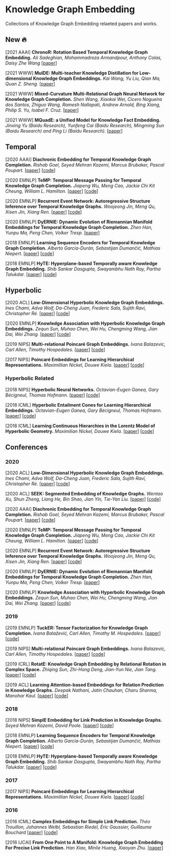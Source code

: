 # Knowledge Graph Embedding

Collections of Knowledge Graph Embedding relaeted papers and works.



## New :fire:

[2021 AAAI] **ChronoR: Rotation Based Temporal Knowledge Graph Embedding.** *Ali Sadeghian, Mohammadreza Armandpour, Anthony Colas, Daisy Zhe Wang* [[paper](https://arxiv.org/abs/2103.10379)] 

[2021 WWW] **MulDE: Multi-teacher Knowledge Distillation for Low-dimensional Knowledge Graph Embeddings.** *Kai Wang, Yu Liu, Qian Ma, Quan Z. Sheng.* [[paper](https://arxiv.org/pdf/2010.07152)]

[2021 WWW] **Mixed-Curvature Multi-Relational Graph Neural Network for Knowledge Graph Completion.** *Shen Wang, Xiaokai Wei, Cicero Nogueira dos Santos, Zhiguo Wang, Ramesh Nallapati, Andrew Arnold, Bing Xiang, Philip S. Yu, Isabel F. Cruz.* [[paper](https://assets.amazon.science/0c/9d/51d98f1040b1bfa7dc52d1015750/mixed-curvature-multi-relational-graph-neural-network-for-knowledge-graph-completion.pdf)]

[2021 WWW] **MQuadE: a Unified Model for Knowledge Fact Embedding.** *Jinxing Yu (Baidu Research), Yunfeng Cai (Baidu Research), Mingming Sun (Baidu Research) and Ping Li (Baidu Research).* [[paper](https://dl.acm.org/doi/pdf/10.1145/3442381.3449879)]



## Temporal

[2020 AAAI] **Diachronic Embedding for Temporal Knowledge Graph Completion.** *Rishab Goel, Seyed Mehran Kazemi, Marcus Brubaker, Pascal Poupart.* [[paper](https://arxiv.org/abs/1907.03143)] [[code](https://arxiv.org/abs/1907.03143)]

[2020 EMNLP] **TeMP: Temporal Message Passing for Temporal Knowledge Graph Completion.** *Jiapeng Wu, Meng Cao, Jackie Chi Kit Cheung, William L. Hamilton.* [[paper](https://arxiv.org/abs/2010.03526)] [[code](https://github.com/JiapengWu/TeMP)]

[2020 EMNLP] **Recurrent Event Network: Autoregressive Structure Inference over Temporal Knowledge Graphs.** *Woojeong Jin, Meng Qu, Xisen Jin, Xiang Ren.* [[paper](https://arxiv.org/abs/1904.05530)] [[code](https://github.com/INK-USC/RE-Net)]

[2020 EMNLP] **DyERNIE: Dynamic Evolution of Riemannian Manifold Embeddings for Temporal Knowledge Graph Completion.** *Zhen Han, Yunpu Ma, Peng Chen, Volker Tresp.* [[paper](https://arxiv.org/abs/2011.03984)]

[2018 EMNLP] **Learning Sequence Encoders for Temporal Knowledge Graph Completion.** *Alberto García-Durán, Sebastijan Dumančić, Mathias Niepert.* [[paper](https://arxiv.org/abs/1809.03202)] [[code](https://github.com/bsantraigi/TA_TransE)]

[2018 EMNLP] **HyTE: Hyperplane-based Temporally aware Knowledge Graph Embedding.** *Shib Sankar Dasgupta, Swayambhu Nath Ray, Partha Talukdar.* [[paper](https://www.aclweb.org/anthology/D18-1225/)] [[code](https://github.com/malllabiisc/HyTE)]



## Hyperbolic

[2020 ACL] **Low-Dimensional Hyperbolic Knowledge Graph Embeddings.** *Ines Chami, Adva Wolf, Da-Cheng Juan, Frederic Sala, Sujith Ravi, Christopher Ré.* [[paper](https://www.aclweb.org/anthology/2020.acl-main.617.pdf)] [[code](https://github.com/HazyResearch/KGEmb)]

[2020 EMNLP] **Knowledge Association with Hyperbolic Knowledge Graph Embeddings.** *Zequn Sun, Muhao Chen, Wei Hu, Chengming Wang, Jian Dai, Wei Zhang.* [[paper](https://arxiv.org/pdf/2010.02162)] [[code](https://github.com/nju-websoft/HyperKA)]

[2019 NIPS] **Multi-relational Poincaré Graph Embeddings.** *Ivana Balazevic, Carl Allen, Timothy Hospedales.* [[paper](https://papers.nips.cc/paper/2019/file/f8b932c70d0b2e6bf071729a4fa68dfc-Paper.pdf)] [[code](https://github.com/ibalazevic/multirelational-poincare)]

[2017 NIPS] **Poincaré Embeddings for Learning Hierarchical Representations.** *Maximillian Nickel, Douwe Kiela.* [[paper](https://papers.nips.cc/paper/2017/file/59dfa2df42d9e3d41f5b02bfc32229dd-Paper.pdf)] [[code](https://github.com/facebookresearch/poincare-embeddings)]

### Hyperbolic Related

[2018 NIPS] **Hyperbolic Neural Networks.** *Octavian-Eugen Ganea, Gary Bécigneul, Thomas Hofmann.* [[paper](https://arxiv.org/pdf/1805.09112)] [[code](https://github.com/dalab/hyperbolic_nn)]

[2018 ICML] **Hyperbolic Entailment Cones for Learning Hierarchical Embeddings.** *Octavian-Eugen Ganea, Gary Bécigneul, Thomas Hofmann.* [[paper](https://arxiv.org/pdf/1804.01882)] [[code](https://github.com/dalab/hyperbolic_cones)]

[2018 ICML] **Learning Continuous Hierarchies in the Lorentz Model of Hyperbolic Geometry.** *Maximilian Nickel, Douwe Kiela.* [[paper](https://arxiv.org/pdf/1806.03417)] [[code](https://github.com/facebookresearch/poincare-embeddings)]



## Conferences

### 2020

[2020 ACL] **Low-Dimensional Hyperbolic Knowledge Graph Embeddings.** *Ines Chami, Adva Wolf, Da-Cheng Juan, Frederic Sala, Sujith Ravi, Christopher Ré.* [[paper](https://www.aclweb.org/anthology/2020.acl-main.617.pdf)] [[code](https://github.com/HazyResearch/KGEmb)]

[2020 ACL] **SEEK: Segmented Embedding of Knowledge Graphs.**  *Wentao Xu, Shun Zheng, Liang He, Bin Shao, Jian Yin, Tie-Yan Liu.* [[paper](https://www.aclweb.org/anthology/2020.acl-main.358.pdf)] [[code](https://github.com/Wentao-Xu/SEEK)]

[2020 AAAI] **Diachronic Embedding for Temporal Knowledge Graph Completion.** *Rishab Goel, Seyed Mehran Kazemi, Marcus Brubaker, Pascal Poupart.* [[paper](https://arxiv.org/abs/1907.03143)] [[code](https://arxiv.org/abs/1907.03143)]

[2020 EMNLP] **TeMP: Temporal Message Passing for Temporal Knowledge Graph Completion.** *Jiapeng Wu, Meng Cao, Jackie Chi Kit Cheung, William L. Hamilton.* [[paper](https://arxiv.org/abs/2010.03526)] [[code](https://github.com/JiapengWu/TeMP)]

[2020 EMNLP] **Recurrent Event Network: Autoregressive Structure Inference over Temporal Knowledge Graphs.** *Woojeong Jin, Meng Qu, Xisen Jin, Xiang Ren.* [[paper](https://arxiv.org/abs/1904.05530)] [[code](https://github.com/INK-USC/RE-Net)]

[2020 EMNLP] **DyERNIE: Dynamic Evolution of Riemannian Manifold Embeddings for Temporal Knowledge Graph Completion.** *Zhen Han, Yunpu Ma, Peng Chen, Volker Tresp.* [[paper](https://arxiv.org/abs/2011.03984)]

[2020 EMNLP] **Knowledge Association with Hyperbolic Knowledge Graph Embeddings.** *Zequn Sun, Muhao Chen, Wei Hu, Chengming Wang, Jian Dai, Wei Zhang.* [[paper](https://arxiv.org/pdf/2010.02162)] [[code](https://github.com/nju-websoft/HyperKA)]



### 2019

[2019 EMNLP] **TuckER: Tensor Factorization for Knowledge Graph Completion.** *Ivana Balažević, Carl Allen, Timothy M. Hospedales.* [[paper](https://arxiv.org/pdf/1901.09590)] [[code](https://github.com/ibalazevic/TuckER)]

[2019 NIPS] **Multi-relational Poincaré Graph Embeddings.** *Ivana Balazevic, Carl Allen, Timothy Hospedales.* [[paper](https://papers.nips.cc/paper/2019/file/f8b932c70d0b2e6bf071729a4fa68dfc-Paper.pdf)] [[code](https://github.com/ibalazevic/multirelational-poincare)]

[2019 ICRL] **RotatE: Knowledge Graph Embedding by Relational Rotation in Complex Space.** *Zhiqing Sun, Zhi-Hong Deng, Jian-Yun Nie, Jian Tang.* [[paper](https://arxiv.org/pdf/1902.10197)] [[code](https://github.com/DeepGraphLearning/KnowledgeGraphEmbedding)]

[2019 ACL] **Learning Attention-based Embeddings for Relation Prediction in Knowledge Graphs.** *Deepak Nathani, Jatin Chauhan, Charu Sharma, Manohar Kaul.* [[paper](https://arxiv.org/pdf/1906.01195)] [[code](https://github.com/deepakn97/relationPrediction)]



### 2018

[2018 NIPS] **SimplE Embedding for Link Prediction in Knowledge Graphs.** *Seyed Mehran Kazemi, David Poole.* [[paper](https://arxiv.org/pdf/1802.04868)] [[code](https://github.com/baharefatemi/SimplE)]

[2018 EMNLP] **Learning Sequence Encoders for Temporal Knowledge Graph Completion.** *Alberto García-Durán, Sebastijan Dumančić, Mathias Niepert.* [[paper](https://arxiv.org/abs/1809.03202)] [[code](https://github.com/bsantraigi/TA_TransE)]

[2018 EMNLP] **HyTE: Hyperplane-based Temporally aware Knowledge Graph Embedding.** *Shib Sankar Dasgupta, Swayambhu Nath Ray, Partha Talukdar.* [[paper](https://www.aclweb.org/anthology/D18-1225/)] [[code](https://github.com/malllabiisc/HyTE)]



### 2017

[2017 NIPS] **Poincaré Embeddings for Learning Hierarchical Representations.** *Maximillian Nickel, Douwe Kiela.* [[paper](https://papers.nips.cc/paper/2017/file/59dfa2df42d9e3d41f5b02bfc32229dd-Paper.pdf)] [[code](https://github.com/facebookresearch/poincare-embeddings)]



### 2016

[2016 ICML] **Complex Embeddings for Simple Link Prediction.** *Théo Trouillon, Johannes Welbl, Sebastian Riedel, Éric Gaussier, Guillaume Bouchard* [[paper](https://arxiv.org/pdf/1606.06357)] [[code](https://github.com/ttrouill/complex)]

[2016 IJCAI] **From One Point to A Manifold: Knowledge Graph Embedding For Precise Link Prediction.** *Han Xiao, Minlie Huang, Xiaoyan Zhu.* [[paper](https://arxiv.org/pdf/1512.04792)]




